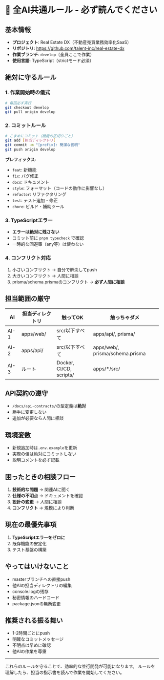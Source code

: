 # 🚨 全AI共通ルール - 必ず読んでください

## 基本情報
- **プロジェクト**: Real Estate DX（不動産売買業務効率化SaaS）
- **リポジトリ**: https://github.com/talent-inc/real-estate-dx
- **作業ブランチ**: `develop`（全員ここで作業）
- **使用言語**: TypeScript（strictモード必須）

## 絶対に守るルール

### 1. 作業開始時の儀式
```bash
# 毎回必ず実行
git checkout develop
git pull origin develop
```

### 2. コミットルール
```bash
# こまめにコミット（機能の区切りごと）
git add [担当ディレクトリ]
git commit -m "[prefix]: 簡潔な説明"
git push origin develop
```

**プレフィックス**:
- `feat`: 新機能
- `fix`: バグ修正
- `docs`: ドキュメント
- `style`: フォーマット（コードの動作に影響なし）
- `refactor`: リファクタリング
- `test`: テスト追加・修正
- `chore`: ビルド・補助ツール

### 3. TypeScriptエラー
- **エラーは絶対に残さない**
- コミット前に `pnpm typecheck` で確認
- 一時的な回避策（any等）は使わない

### 4. コンフリクト対応
1. 小さいコンフリクト → 自分で解決してpush
2. 大きいコンフリクト → 人間に相談
3. prisma/schema.prismaのコンフリクト → **必ず人間に相談**

## 担当範囲の厳守

| AI | 担当ディレクトリ | 触ってOK | 触っちゃダメ |
|----|-----------------|----------|-------------|
| AI-1 | apps/web/ | src/以下すべて | apps/api/, prisma/ |
| AI-2 | apps/api/ | src/以下すべて | apps/web/, prisma/schema.prisma |
| AI-3 | ルート | Docker, CI/CD, scripts/ | apps/*/src/ |

## API契約の遵守
- `/docs/api-contracts/`の型定義は**絶対**
- 勝手に変更しない
- 追加が必要なら人間に相談

## 環境変数
- 新規追加時は`.env.example`を更新
- 実際の値は絶対にコミットしない
- 説明コメントを必ず記載

## 困ったときの相談フロー
1. **技術的な問題** → 関連AIに聞く
2. **仕様の不明点** → ドキュメントを確認
3. **設計の変更** → 人間に相談
4. **コンフリクト** → 規模により判断

## 現在の最優先事項
1. **TypeScriptエラーをゼロに**
2. 既存機能の安定化
3. テスト基盤の構築

## やってはいけないこと
- masterブランチへの直接push
- 他AIの担当ディレクトリの編集
- console.logの残存
- 秘密情報のハードコード
- package.jsonの無断変更

## 推奨される振る舞い
- 1-2時間ごとにpush
- 明確なコミットメッセージ
- 不明点は早めに確認
- 他AIの作業を尊重

---
これらのルールを守ることで、効率的な並行開発が可能になります。
ルールを理解したら、担当の指示書を読んで作業を開始してください。